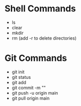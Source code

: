 # Shell Commands

- ls
- clear
- mkdir
- rm (add -r to delete directories)

# Git Commands

- git init
- git status
- git add
- git commit -m ""
- git push -u origin main
- git pull origin main
